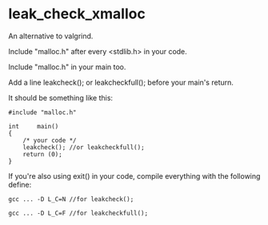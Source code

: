 # leak_check_xmalloc

An alternative to valgrind.

Include "malloc.h" after every <stdlib.h> in your code.

Include "malloc.h" in your main too.

Add a line leakcheck(); or leakcheckfull(); before your main's return.

It should be something like this:

	#include "malloc.h"

	int		main()
	{
		/* your code */
		leakcheck(); //or leakcheckfull();
		return (0);
	}

If you're also using exit() in your code, compile everything with the following define:

	gcc ... -D L_C=N //for leakcheck();
	
	gcc ... -D L_C=F //for leakcheckfull();
